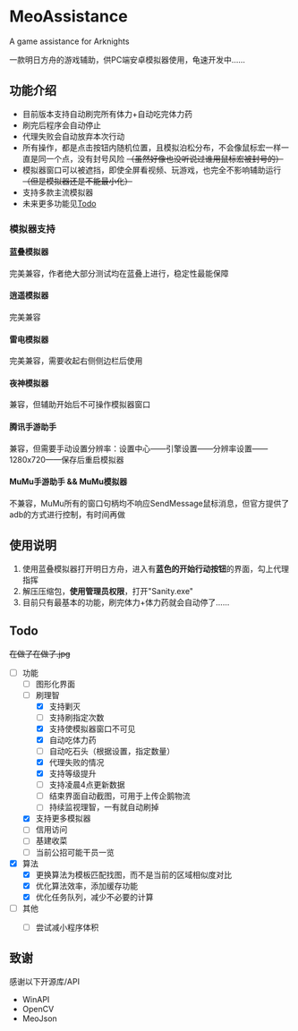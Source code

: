 # MeoAssistance

A game assistance for Arknights

一款明日方舟的游戏辅助，供PC端安卓模拟器使用，龟速开发中……

## 功能介绍

- 目前版本支持自动刷完所有体力+自动吃完体力药
- 刷完后程序会自动停止
- 代理失败会自动放弃本次行动
- 所有操作，都是点击按钮内随机位置，且模拟泊松分布，不会像鼠标宏一样一直是同一个点，没有封号风险
~~（虽然好像也没听说过谁用鼠标宏被封号的）~~
- 模拟器窗口可以被遮挡，即使全屏看视频、玩游戏，也完全不影响辅助运行
~~（但是模拟器还是不能最小化）~~
- 支持多款主流模拟器
- 未来更多功能见[Todo](#Todo)

### 模拟器支持

#### 蓝叠模拟器

完美兼容，作者绝大部分测试均在蓝叠上进行，稳定性最能保障

#### 逍遥模拟器

完美兼容

#### 雷电模拟器

完美兼容，需要收起右侧侧边栏后使用

#### 夜神模拟器

兼容，但辅助开始后不可操作模拟器窗口

#### 腾讯手游助手

兼容，但需要手动设置分辨率：设置中心——引擎设置——分辨率设置——1280x720——保存后重启模拟器

#### MuMu手游助手 && MuMu模拟器

不兼容，MuMu所有的窗口句柄均不响应SendMessage鼠标消息，但官方提供了adb的方式进行控制，有时间再做

## 使用说明

1. 使用蓝叠模拟器打开明日方舟，进入有**蓝色的开始行动按钮**的界面，勾上代理指挥
2. 解压压缩包，**使用管理员权限**，打开"Sanity.exe"
3. 目前只有最基本的功能，刷完体力+体力药就会自动停了……

## Todo

~~在做了在做了.jpg~~

- [ ] 功能
    - [ ] 图形化界面
    - [ ] 刷理智
        - [x] 支持剿灭
        - [ ] 支持刷指定次数
        - [x] 支持使模拟器窗口不可见
        - [x] 自动吃体力药
        - [ ] 自动吃石头（根据设置，指定数量）
        - [x] 代理失败的情况
        - [x] 支持等级提升
        - [ ] 支持凌晨4点更新数据
        - [ ] 结束界面自动截图，可用于上传企鹅物流
        - [ ] 持续监视理智，一有就自动刷掉
    - [x] 支持更多模拟器
    - [ ] 信用访问
    - [ ] 基建收菜
    - [ ] 当前公招可能干员一览
- [x] 算法
    - [x] 更换算法为模板匹配找图，而不是当前的区域相似度对比
    - [x] 优化算法效率，添加缓存功能
    - [x] 优化任务队列，减少不必要的计算
- [ ] 其他
    - [ ] 尝试减小程序体积


## 致谢

感谢以下开源库/API

- WinAPI
- OpenCV
- MeoJson

